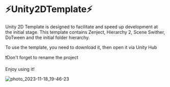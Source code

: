 # ⚡Unity2DTemplate⚡

Unity 2D Template is designed to facilitate and speed up development at the initial stage. This template contains Zenject, Hierarchy 2, Scene Swither, DoTween and the initial folder hierarchy.


To use the template, you need to download it, then open it via Unity Hub

❗Don't forget to rename the project

Enjoy using it!

![photo_2023-11-18_19-46-23](https://github.com/MaksimSazanovich/Unity2DTemplate/assets/108220384/8d74ede2-8d36-460b-a850-bbe4cb99a1e3)
